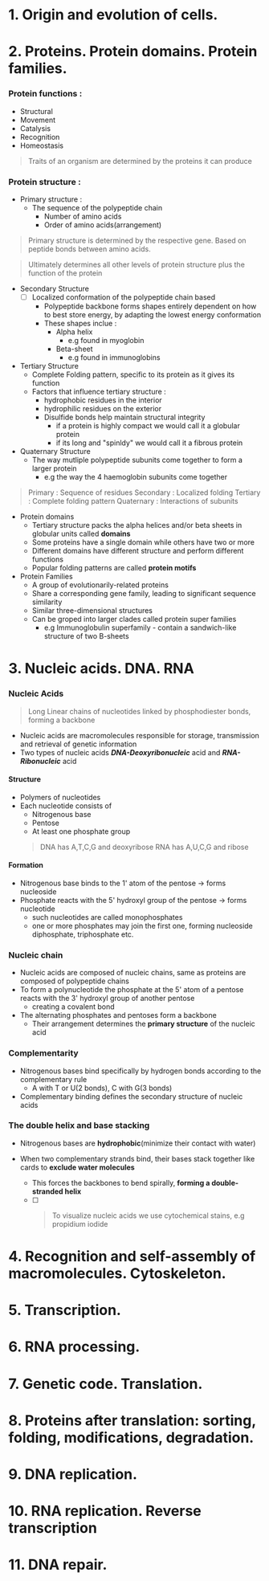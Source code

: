 # 1. Origin and evolution of cells.

# 2. Proteins. Protein domains. Protein families. 

### Protein functions :<br>
* Structural 
* Movement
* Catalysis
* Recognition
* Homeostasis
> Traits of an organism are determined by the proteins it can produce
### Protein structure :

* Primary structure :
    * The sequence of the polypeptide chain
        * Number of amino acids
        * Order of amino acids(arrangement)
> Primary structure is determined by the respective gene. Based on peptide bonds between amino acids.

> Ultimately determines all other levels of protein structure plus the function of the protein

* Secondary Structure 
    * [ ] Localized conformation of the polypeptide chain based 
        * Polypeptide backbone forms shapes entirely dependent on how to best store energy, by adapting the lowest energy conformation 
        * These shapes inclue :
            * Alpha helix 
                * e.g found in myoglobin
            * Beta-sheet 
                * e.g found in immunoglobins
* Tertiary Structure 
    * Complete Folding pattern, specific to its protein as it gives its function 
    * Factors that influence tertiary structure : 
        * hydrophobic residues in the interior 
        * hydrophilic residues on the exterior
        * Disulfide bonds help maintain structural integrity 
            * if a protein is highly compact we would call it a globular protein
            * if its long and "spinldy" we would call it a fibrous protein
* Quaternary Structure 
    * The way mutliple polypeptide subunits come together to form a larger protein
        * e.g the way the 4 haemoglobin subunits come together

> Primary : Sequence of residues
> Secondary : Localized folding 
> Tertiary : Complete folding pattern
> Quaternary : Interactions of subunits 

* Protein domains 
    * Tertiary structure packs the alpha helices and/or beta sheets in globular units called **domains**
    * Some proteins have a single domain while others have two or more 
    * Different domains have different structure and perform different functions 
    * Popular folding patterns are called **protein motifs** 
* Protein Families 
    * A group of evolutionarily-related proteins
    * Share a corresponding gene family, leading to significant sequence similarity
    * Similar three-dimensional structures 
    * Can be groped into larger clades called protein super families 
        * e.g Immunoglobulin superfamily - contain a sandwich-like structure of two B-sheets
# 3. Nucleic acids. DNA. RNA 

### Nucleic Acids
> Long Linear chains of nucleotides linked by phosphodiester bonds, forming a backbone
* Nucleic acids are macromolecules responsible for storage, transmission and retrieval of genetic information
* Two types of nucleic acids ***DNA-Deoxyribonucleic*** acid and ***RNA-Ribonucleic*** acid

#### Structure 
* Polymers of nucleotides
* Each nucleotide consists of 
    * Nitrogenous base
    * Pentose
    * At least one phosphate group
    > DNA has A,T,C,G and deoxyribose
    > RNA has A,U,C,G and ribose
#### Formation 
* Nitrogenous base binds to the 1' atom of the pentose -> forms nucleoside
* Phosphate reacts with the 5' hydroxyl group of the pentose -> forms nucleotide
    * such nucleotides are called monophosphates
    * one or more phosphates may join the first one, forming nucleoside diphosphate, triphosphate etc. 
### Nucleic chain
* Nucleic acids are composed of nucleic chains, same as proteins are composed of polypeptide chains
* To form a polynucleotide the phosphate at the 5' atom of a pentose reacts with the 3' hydroxyl group of another pentose
  * creating a covalent bond 
* The alternating phosphates and pentoses form a backbone
  * Their arrangement determines the **primary structure** of the nucleic acid
### Complementarity 
* Nitrogenous bases bind specifically by hydrogen bonds according to the complementary rule
  * A with T or U(2 bonds), C with G(3 bonds)
* Complementary binding defines the secondary structure of nucleic acids

### The double helix and base stacking 
* Nitrogenous bases are **hydrophobic**(minimize their contact with water)
* When two complementary strands bind, their bases stack together like cards to **exclude water molecules**
  * This forces the backbones to bend spirally, **forming a double-stranded helix**

  * [ ] > To visualize nucleic acids we use cytochemical stains, e.g propidium iodide
  


# 4. Recognition and self-assembly of macromolecules. Cytoskeleton.

# 5. Transcription.

# 6. RNA processing.

# 7. Genetic code. Translation.

# 8. Proteins after translation: sorting, folding, modifications, degradation.

# 9. DNA replication.

# 10. RNA replication. Reverse transcription

# 11. DNA repair.


